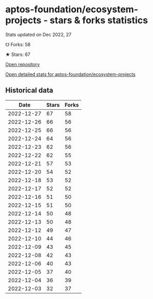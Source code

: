 # aptos-foundation/ecosystem-projects - stars & forks statistics

Stats updated on Dec 2022, 27

☋ Forks: 58

★ Stars: 67

[Open repository](https://github.com/aptos-foundation/ecosystem-projects)

[Open detailed stats for aptos-foundation/ecosystem-projects](https://reviewgithub.com/rep/aptos-foundation/ecosystem-projects)

## Historical data
| Date | Stars | Forks |
|------|-------|-------|
| 2022-12-27 | 67 | 58 | 
| 2022-12-26 | 66 | 56 | 
| 2022-12-25 | 66 | 56 | 
| 2022-12-24 | 64 | 56 | 
| 2022-12-23 | 62 | 56 | 
| 2022-12-22 | 62 | 55 | 
| 2022-12-21 | 57 | 53 | 
| 2022-12-20 | 54 | 52 | 
| 2022-12-18 | 53 | 52 | 
| 2022-12-17 | 52 | 52 | 
| 2022-12-16 | 51 | 50 | 
| 2022-12-15 | 51 | 50 | 
| 2022-12-14 | 50 | 48 | 
| 2022-12-13 | 50 | 48 | 
| 2022-12-12 | 49 | 47 | 
| 2022-12-10 | 44 | 46 | 
| 2022-12-09 | 43 | 45 | 
| 2022-12-08 | 42 | 43 | 
| 2022-12-06 | 40 | 43 | 
| 2022-12-05 | 37 | 40 | 
| 2022-12-04 | 36 | 39 | 
| 2022-12-03 | 32 | 37 | 

